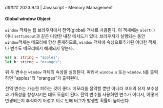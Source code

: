 d#### 2023.9.13 | Javascript - Memory Management

#### Global window Object

`window` 객체는 웹 브라우저에서 전역(global) 객체로 사용된다. 이 객체에는 `alert()`이나 `setTimeout`과 같은 다양한 내장 메서드가 있다. 브라우저가 실행되는 동안 `window`객체는 메모리에 항상 존재하므로, `window` 객체에 속성으로추가된 어더한 객체나 변수도 메모리에서 해제되지 앟는다. 

````typescript
var a: string = "apples";
let b: stirng = "oranges";
````

위 두 변수는 `window` 객체의 속성을 설정된다. 따라서 `window.a` 또는 `window.b`를 출력하면 "apples"와 "oranges"가 출력된다.

전역 변수는 가능한 피하는 것이 좋다. 메모리를 절약할 뿐만 아니라 코드의 유지 보수성과 가독성을 향상시키는 데도 도움이 된다. 전역 변수를 사용하면 변수가 어디서, 어떻게 변경되는지 추적하기 어렵고 이로 인해 버그가 발생할 확률이 높아진다. 